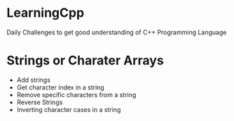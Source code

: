 # LearningCpp
Daily Challenges to get good understanding of C++ Programming Language

# Strings or Charater Arrays
- Add strings
- Get character index in a string
- Remove specific characters from a string
- Reverse Strings
- Inverting character cases in a string


